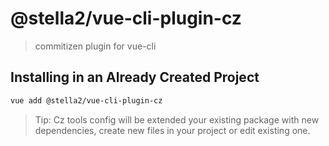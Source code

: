 # @stella2/vue-cli-plugin-cz
> commitizen plugin for vue-cli

## Installing in an Already Created Project

```bash
vue add @stella2/vue-cli-plugin-cz
```
> Tip: Cz tools config will be extended your existing package with new dependencies, create new files in your project or edit existing one.